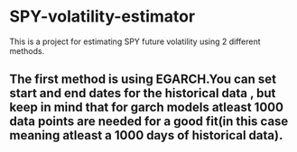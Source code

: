 # SPY-volatility-estimator
This is a project for estimating SPY future volatility using 2 different methods.


## The first method is using EGARCH.You can set start and end dates for the historical data , but keep in mind that for garch models atleast 1000 data points are needed for a good fit(in this case meaning atleast a 1000 days of historical data).
